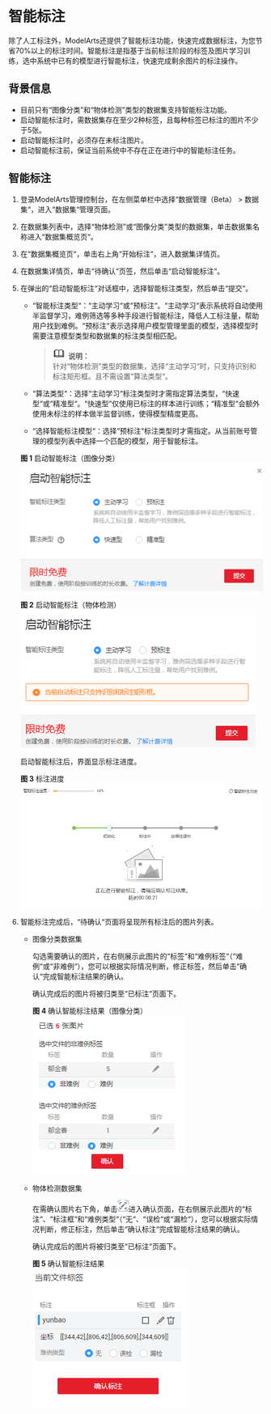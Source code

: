 # 智能标注<a name="modelarts_23_0212"></a>

除了人工标注外，ModelArts还提供了智能标注功能，快速完成数据标注，为您节省70%以上的标注时间。智能标注是指基于当前标注阶段的标签及图片学习训练，选中系统中已有的模型进行智能标注，快速完成剩余图片的标注操作。

## 背景信息<a name="section1054132514233"></a>

-   目前只有“图像分类”和“物体检测”类型的数据集支持智能标注功能。
-   启动智能标注时，需数据集存在至少2种标签，且每种标签已标注的图片不少于5张。
-   启动智能标注时，必须存在未标注图片。
-   启动智能标注前，保证当前系统中不存在正在进行中的智能标注任务。

## 智能标注<a name="section237785911185"></a>

1.  登录ModelArts管理控制台，在左侧菜单栏中选择“数据管理（Beta） \> 数据集“，进入“数据集“管理页面。
2.  在数据集列表中，选择“物体检测”或“图像分类”类型的数据集，单击数据集名称进入“数据集概览页“。
3.  在“数据集概览页“，单击右上角“开始标注“，进入数据集详情页。
4.  在数据集详情页，单击“待确认“页签，然后单击“启动智能标注“。
5.  在弹出的“启动智能标注“对话框中，选择智能标注类型，然后单击“提交“。

    -   “智能标注类型“：“主动学习“或“预标注“。“主动学习“表示系统将自动使用半监督学习，难例筛选等多种手段进行智能标注，降低人工标注量，帮助用户找到难例。“预标注“表示选择用户模型管理里面的模型，选择模型时需要注意模型类型和数据集的标注类型相匹配。

        >![](public_sys-resources/icon-note.gif) **说明：**   
        >针对“物体检测”类型的数据集，选择“主动学习“时，只支持识别和标注矩形框。且不需设置“算法类型“。  

    -   “算法类型“：选择“主动学习“标注类型时才需指定算法类型，“快速型“或“精准型“。“快速型“仅使用已标注的样本进行训练；“精准型“会额外使用未标注的样本做半监督训练，使得模型精度更高。
    -   “选择智能标注模型“：选择“预标注“标注类型时才需指定。从当前账号管理的模型列表中选择一个匹配的模型，用于智能标注。

    **图 1**  启动智能标注（图像分类）<a name="fig372165354711"></a>  
    ![](figures/启动智能标注（图像分类）.png "启动智能标注（图像分类）")

    **图 2**  启动智能标注（物体检测）<a name="fig283832316216"></a>  
    ![](figures/启动智能标注（物体检测）.png "启动智能标注（物体检测）")

    启动智能标注后，界面显示标注进度。

    **图 3**  标注进度<a name="fig36531341195214"></a>  
    ![](figures/标注进度.png "标注进度")

6.  智能标注完成后，“待确认“页面将呈现所有标注后的图片列表。
    -   图像分类数据集

        勾选需要确认的图片，在右侧展示此图片的“标签“和“难例标签“（“难例“或“非难例“），您可以根据实际情况判断，修正标签，然后单击“确认“完成智能标注结果的确认。

        确认完成后的图片将被归类至“已标注“页面下。

        **图 4**  确认智能标注结果（图像分类）<a name="fig1237925917184"></a>  
        ![](figures/确认智能标注结果（图像分类）.png "确认智能标注结果（图像分类）")

    -   物体检测数据集

        在需确认图片右下角，单击![](figures/zh-cn_image_0209625591.png)进入确认页面，在右侧展示此图片的“标注“、“标注框“和“难例类型“（“无“、“误检“或“漏检“），您可以根据实际情况判断，修正标注，然后单击“确认标注“完成智能标注结果的确认。

        确认完成后的图片将被归类至“已标注“页面下。

        **图 5**  确认智能标注结果<a name="fig13184153672219"></a>  
        ![](figures/确认智能标注结果.png "确认智能标注结果")



